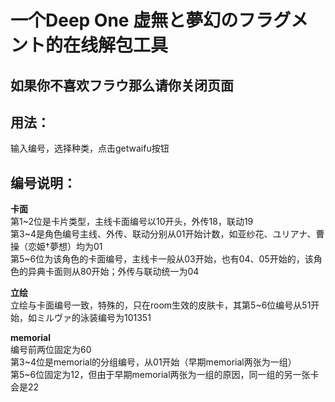 # 一个Deep One 虚無と夢幻のフラグメント的在线解包工具

## 如果你不喜欢フラウ那么请你关闭页面

## 用法：
输入编号，选择种类，点击getwaifu按钮

## 编号说明：  

**卡面**  
第1~2位是卡片类型，主线卡面编号以10开头，外传18，联动19  
第3~4是角色编号主线、外传、联动分别从01开始计数，如亚纱花、ユリアナ、曹操（恋姫†夢想）均为01  
第5~6位为该角色的卡面编号，主线卡一般从03开始，也有04、05开始的，该角色的异典卡面则从80开始；外传与联动统一为04  

**立绘**  
立绘与卡面编号一致，特殊的，只在room生效的皮肤卡，其第5~6位编号从51开始，如ミルヴァ的泳装编号为101351  

**memorial**  
编号前两位固定为60  
第3~4位是memorial的分组编号，从01开始（早期memorial两张为一组）  
第5~6位固定为12，但由于早期memorial两张为一组的原因，同一组的另一张卡会是22  
